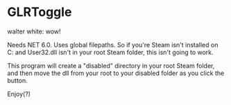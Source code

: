 # GLRToggle
walter white: wow!

Needs NET 6.0. Uses global filepaths. So if you're Steam isn't installed on C: and User32.dll isn't in your root Steam folder, this isn't going to work.

This program will create a "disabled" directory in your root Steam folder, and then move the dll from your root to your disabled folder as you click the button.

Enjoy(?)
